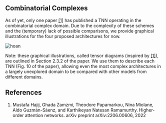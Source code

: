## Combinatorial Complexes

As of yet, only one paper <a href="#hajij2022higher">[1]</a> has published a TNN operating in the combinatorial complex domain. Due to the complexity of these schemes and the (temporary) lack of possible comparisons, we provide graphical illustrations for the four proposed architectures for now.

![hoan](https://user-images.githubusercontent.com/50878631/232138305-03a620d5-ef37-411d-9bd6-a9cf177c5e41.jpg)

Note: these graphical illustrations, called tensor diagrams (inspired by <a href="#hajij2023higher">[1]</a>), are outlined in Section 2.3.2 of the paper. We use them to describe each TNN (Fig. 10 of the paper), allowing even the most complex architectures in a largely unexplored domain to be compared with other models from different domains.

## References
1. <a id="hajij2022higher"></a>Mustafa Hajij, Ghada Zamzmi, Theodore Papamarkou, Nina Miolane, Aldo Guzmán-Sáenz, and Karthikeyan Natesan Ramamurthy. Higher-order attention networks. arXiv preprint arXiv:2206.00606, 2022
